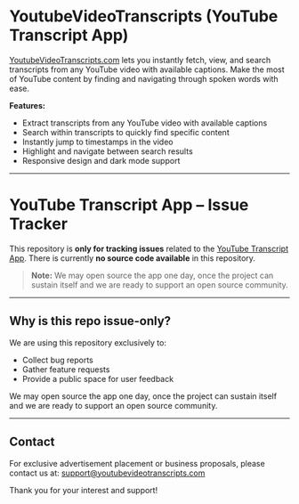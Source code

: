 # YoutubeVideoTranscripts (YouTube Transcript App)

[YoutubeVideoTranscripts.com](https://youtubevideotranscripts.com) lets you instantly fetch, view, and search transcripts from any YouTube video with available captions. Make the most of YouTube content by finding and navigating through spoken words with ease.

**Features:**
- Extract transcripts from any YouTube video with available captions
- Search within transcripts to quickly find specific content
- Instantly jump to timestamps in the video
- Highlight and navigate between search results
- Responsive design and dark mode support

---

# YouTube Transcript App – Issue Tracker

This repository is **only for tracking issues** related to the [YouTube Transcript App](https://youtubevideotranscripts.com). There is currently **no source code available** in this repository.

> **Note:** We may open source the app one day, once the project can sustain itself and we are ready to support an open source community.

---

## Why is this repo issue-only?
We are using this repository exclusively to:
- Collect bug reports
- Gather feature requests
- Provide a public space for user feedback

We may open source the app one day, once the project can sustain itself and we are ready to support an open source community.

---

## Contact
For exclusive advertisement placement or business proposals, please contact us at: [support@youtubevideotranscripts.com](mailto:support@youtubevideotranscripts.com)

Thank you for your interest and support!